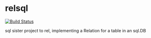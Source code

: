 relsql
======
[![Build Status](https://drone.io/github.com/jonlawlor/relsql/status.png)](https://drone.io/github.com/jonlawlor/relsql/latest)

sql sister project to rel, implementing a Relation for a table in an sql.DB
